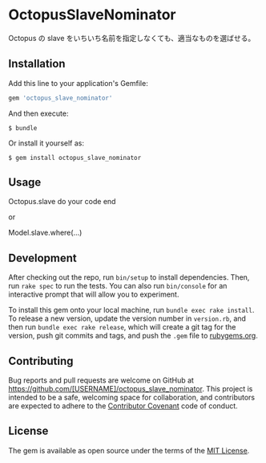 # OctopusSlaveNominator

Octopus の slave をいちいち名前を指定しなくても、適当なものを選ばせる。

## Installation

Add this line to your application's Gemfile:

```ruby
gem 'octopus_slave_nominator'
```

And then execute:

    $ bundle

Or install it yourself as:

    $ gem install octopus_slave_nominator

## Usage

  Octopus.slave do
    your code
  end

or

  Model.slave.where(...)


## Development

After checking out the repo, run `bin/setup` to install dependencies. Then, run `rake spec` to run the tests. You can also run `bin/console` for an interactive prompt that will allow you to experiment.

To install this gem onto your local machine, run `bundle exec rake install`. To release a new version, update the version number in `version.rb`, and then run `bundle exec rake release`, which will create a git tag for the version, push git commits and tags, and push the `.gem` file to [rubygems.org](https://rubygems.org).

## Contributing

Bug reports and pull requests are welcome on GitHub at https://github.com/[USERNAME]/octopus_slave_nominator. This project is intended to be a safe, welcoming space for collaboration, and contributors are expected to adhere to the [Contributor Covenant](http://contributor-covenant.org) code of conduct.


## License

The gem is available as open source under the terms of the [MIT License](http://opensource.org/licenses/MIT).
